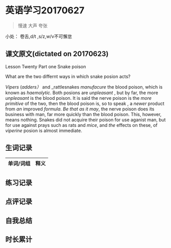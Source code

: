 # 英语学习20170627

> 慢速 大声 夸张

小处： 卷舌,d/t ,s/z,w/v不可懈怠

## 课文原文(dictated on 20170623)

Lesson Twenty  Part one  Snake poison

What are the two differnt ways in which snake posion acts?

_Vipers_ (_adders）_ and _rattlesnakes _manufacure_ the blood poison, which is known as _haemolytic_.
Both posions are _unpleasant_ , but by far, the more _unpleasant_ is the blood poison.
It is said the nerve poison is the _more primitive_ of the two, then the blood poison is, so to speak , a _newer_ product from _an_ improved _formula_.
_Be that as it may_, the nerve poison does its business with man, far more quickly than the blood poison.
This, however, means nothing.
Snakes did not acquire their poison for use aganist man, but for use against prays such as rats and _mice_, and _the_ effects on these, of _viperine_ posion is almost immediate.

## 生词记录
| 单词/词组 | 释义   |
| :---- | :--- |


## 练习记录

## 点评记录

## 自我总结

## 时长累计
